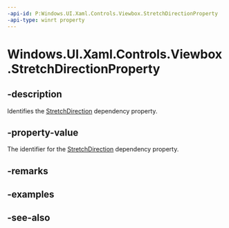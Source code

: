 ```yaml
---
-api-id: P:Windows.UI.Xaml.Controls.Viewbox.StretchDirectionProperty
-api-type: winrt property
---
```


<!-- Property syntax
public Windows.UI.Xaml.DependencyProperty StretchDirectionProperty { get; }
-->

# Windows.UI.Xaml.Controls.Viewbox.StretchDirectionProperty

## -description
Identifies the [StretchDirection](viewbox_stretchdirection.md) dependency property.



## -property-value
The identifier for the [StretchDirection](viewbox_stretchdirection.md) dependency property.

## -remarks

## -examples

## -see-also
